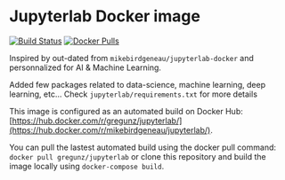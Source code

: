 # Jupyterlab Docker image

[![Build Status](https://travis-ci.org/gregunz/jupyterlab-docker.svg?branch=master)](https://travis-ci.org/gregunz/jupyterlab-docker)
[![Docker Pulls](https://img.shields.io/docker/pulls/gregunz/jupyterlab.svg?maxAge=2592000?style=flat-square)](https://hub.docker.com/r/gregunz/jupyterlab/)

Inspired by out-dated from `mikebirdgeneau/jupyterlab-docker` and personnalized for AI & Machine Learning.

Added few packages related to data-science, machine learning, deep learning, etc... Check `jupyterlab/requirements.txt` for more details

This image is configured as an automated build on Docker Hub: [https://hub.docker.com/r/gregunz/jupyterlab/](https://hub.docker.com/r/mikebirdgeneau/jupyterlab/).

You can pull the lastest automated build using the docker pull command: `docker pull gregunz/jupyterlab` or clone this repository and build the image locally using `docker-compose build`. 
